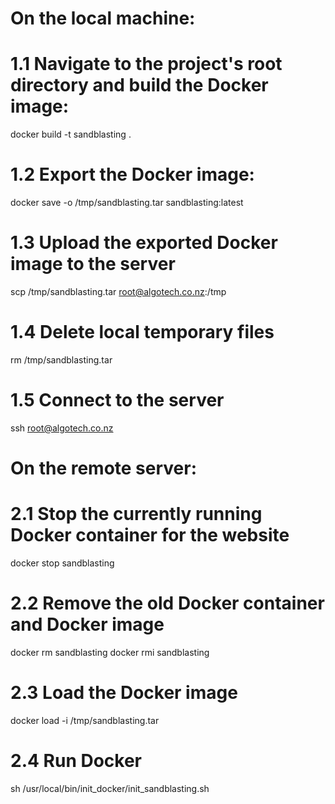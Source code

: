 # On the local machine:
# 1.1 Navigate to the project's root directory and build the Docker image:
docker build -t sandblasting .

# 1.2 Export the Docker image:
docker save -o /tmp/sandblasting.tar sandblasting:latest

# 1.3 Upload the exported Docker image to the server
scp /tmp/sandblasting.tar root@algotech.co.nz:/tmp

# 1.4 Delete local temporary files
rm /tmp/sandblasting.tar

# 1.5 Connect to the server
ssh root@algotech.co.nz

# On the remote server:
# 2.1 Stop the currently running Docker container for the website
docker stop sandblasting

# 2.2 Remove the old Docker container and Docker image
docker rm sandblasting
docker rmi sandblasting

# 2.3 Load the Docker image
docker load -i /tmp/sandblasting.tar

# 2.4 Run Docker
sh /usr/local/bin/init_docker/init_sandblasting.sh

